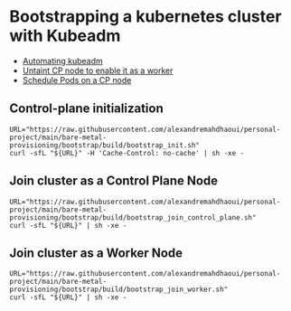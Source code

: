 # Bootstrapping a kubernetes cluster with Kubeadm

- [Automating kubeadm](https://kubernetes.io/docs/reference/setup-tools/kubeadm/kubeadm-init/#automating-kubeadm)
- [Untaint CP node to enable it as a worker](https://stackoverflow.com/a/74792489)
- [Schedule Pods on a CP node](https://kubernetes.io/docs/setup/production-environment/tools/kubeadm/create-cluster-kubeadm/#control-plane-node-isolation)

## Control-plane initialization

```shell
URL="https://raw.githubusercontent.com/alexandremahdhaoui/personal-project/main/bare-metal-provisioning/bootstrap/build/bootstrap_init.sh"
curl -sfL "${URL}" -H 'Cache-Control: no-cache' | sh -xe -
```

## Join cluster as a Control Plane Node

```shell
URL="https://raw.githubusercontent.com/alexandremahdhaoui/personal-project/main/bare-metal-provisioning/bootstrap/build/bootstrap_join_control_plane.sh"
curl -sfL "${URL}" | sh -xe -
```

## Join cluster as a Worker Node

```shell
URL="https://raw.githubusercontent.com/alexandremahdhaoui/personal-project/main/bare-metal-provisioning/bootstrap/build/bootstrap_join_worker.sh"
curl -sfL "${URL}" | sh -xe -
```


